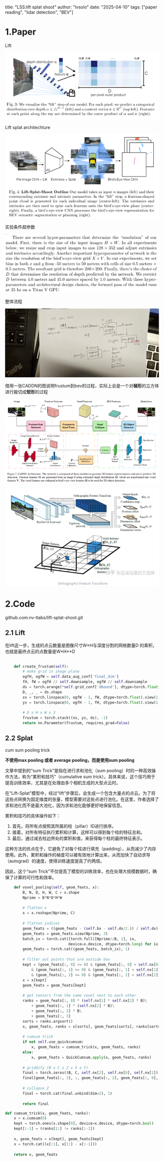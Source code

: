 title: "LSS:lift splat shoot"
author: "lvsolo"
date: "2025-04-10"
tags: ["paper reading", "lidar detection", "BEV"]

# 1.Paper

Lift

![1744337617291](image/LSS/1744337617291.png)

Lift splat architechture

![1744348362367](image/LSS/1744348362367.png)

实验条件超参数

![1744348781445](image/LSS/1744348781445.png)

整体流程

![1744361551642](image/LSS/1744361551642.jpg)

借用一张CADDN的图说明frustum到bev的过程，实际上会是一个对**梯形**的立方体进行裁切成**矩形**的过程

![1746682669036](image/LSS/1746682669036.png)

![1746756430929](image/LSS/1746756430929.png)

# 2.Code

github.com:nv-tlabs/lift-splat-shoot.git

## 2.1 Lift

在lift这一步，生成的点云数量是图像尺寸W\*H与深度分割的网格数量D 的乘积，也就是最终点云的点数量是W\*H\**D

```python

    def create_frustum(self):
        # make grid in image plane
        ogfH, ogfW = self.data_aug_conf['final_dim']
        fH, fW = ogfH // self.downsample, ogfW // self.downsample
        ds = torch.arange(*self.grid_conf['dbound'], dtype=torch.float).view(-1, 1, 1).expand(-1, fH, fW)
        D, _, _ = ds.shape
        xs = torch.linspace(0, ogfW - 1, fW, dtype=torch.float).view(1, 1, fW).expand(D, fH, fW)
        ys = torch.linspace(0, ogfH - 1, fH, dtype=torch.float).view(1, fH, 1).expand(D, fH, fW)

        # D x H x W x 3
        frustum = torch.stack((xs, ys, ds), -1)
        return nn.Parameter(frustum, requires_grad=False)
```

## 2.2 Splat

cum sum pooling  trick

**不使用max pooling 或者 average pooling，而是使用sum pooling**

文章中提到的“sum Trick”是指在进行求和池化（sum pooling）时的一种高效操作方法，称为“累积和技巧”（cumulative sum trick）。具体来说，这个技巧用于提高训练效率，尤其是在处理由多个相机生成的大型点云时。

在“Lift-Splat”模型中，经过“lift”步骤后，会生成一个包含大量点的点云。为了将这些点转换为固定维度的张量，模型需要对这些点进行池化。在这里，作者选择了求和池化而不是最大池化，因为求和池化能够更好地保留信息。

累积和技巧的具体操作如下：

1. 首先，将所有点按照其所属的柱（pillar）ID进行排序。
2. 接着，对所有特征执行累积和计算，这样可以得到每个柱的特征总和。
3. 最后，通过减去柱边界处的累积和值，来获得每个柱的最终特征表示。

这种方法的优点在于，它避免了对每个柱进行填充（padding），从而减少了内存使用。此外，累积和操作的梯度可以被有效地计算出来，从而加快了自动求导（autograd）的速度，使得训练速度提高了约两倍。

因此，这个“sum Trick”不仅提高了模型的训练效率，也在处理大规模数据时，确保了计算的可行性和效率。

```python
    def voxel_pooling(self, geom_feats, x):
        B, N, D, H, W, C = x.shape
        Nprime = B*N*D*H*W

        # flatten x
        x = x.reshape(Nprime, C)

        # flatten indices
        geom_feats = ((geom_feats - (self.bx - self.dx/2.)) / self.dx).long()
        geom_feats = geom_feats.view(Nprime, 3)
        batch_ix = torch.cat([torch.full([Nprime//B, 1], ix,
                             device=x.device, dtype=torch.long) for ix in range(B)])
        geom_feats = torch.cat((geom_feats, batch_ix), 1)

        # filter out points that are outside box
        kept = (geom_feats[:, 0] >= 0) & (geom_feats[:, 0] < self.nx[0])\
            & (geom_feats[:, 1] >= 0) & (geom_feats[:, 1] < self.nx[1])\
            & (geom_feats[:, 2] >= 0) & (geom_feats[:, 2] < self.nx[2])
        x = x[kept]
        geom_feats = geom_feats[kept]

        # get tensors from the same voxel next to each other
        ranks = geom_feats[:, 0] * (self.nx[1] * self.nx[2] * B)\
            + geom_feats[:, 1] * (self.nx[2] * B)\
            + geom_feats[:, 2] * B\
            + geom_feats[:, 3]
        sorts = ranks.argsort()
        x, geom_feats, ranks = x[sorts], geom_feats[sorts], ranks[sorts]

        # cumsum trick
        if not self.use_quickcumsum:
            x, geom_feats = cumsum_trick(x, geom_feats, ranks)
        else:
            x, geom_feats = QuickCumsum.apply(x, geom_feats, ranks)

        # griddify (B x C x Z x X x Y)
        final = torch.zeros((B, C, self.nx[2], self.nx[0], self.nx[1]), device=x.device)
        final[geom_feats[:, 3], :, geom_feats[:, 2], geom_feats[:, 0], geom_feats[:, 1]] = x

        # collapse Z
        final = torch.cat(final.unbind(dim=2), 1)

        return final
```

```python
def cumsum_trick(x, geom_feats, ranks):
    x = x.cumsum(0)
    kept = torch.ones(x.shape[0], device=x.device, dtype=torch.bool)
    kept[:-1] = (ranks[1:] != ranks[:-1])

    x, geom_feats = x[kept], geom_feats[kept]
    x = torch.cat((x[:1], x[1:] - x[:-1]))

    return x, geom_feats

```
